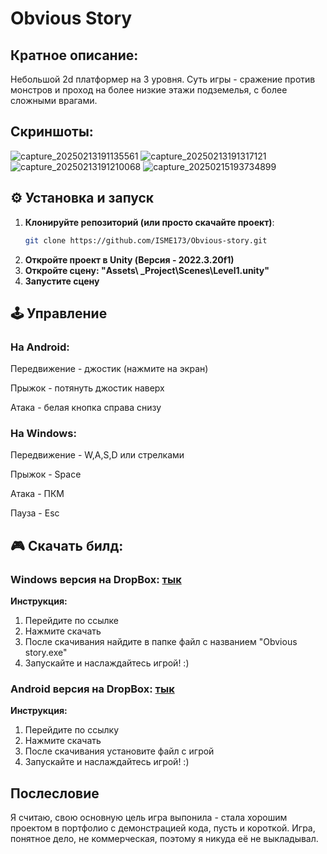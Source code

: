 # Obvious Story

## Кратное описание:
Небольшой 2d платформер на 3 уровня. Суть игры - сражение против монстров и проход на более низкие этажи подземелья, с более сложными врагами. 

## Скриншоты: 

![capture_20250213191135561](https://github.com/user-attachments/assets/98decebf-2b2d-4219-b0e6-a2c5d77a987f)
![capture_20250213191317121](https://github.com/user-attachments/assets/10258885-1d28-4f0f-9419-5f59046ae81a)
![capture_20250213191210068](https://github.com/user-attachments/assets/a9f9c60b-2211-4935-836f-d4a630516b44)
![capture_20250215193734899](https://github.com/user-attachments/assets/e47ce6d4-cdea-4404-b2bc-69a869576f57)

## ⚙️ Установка и запуск
1. **Клонируйте репозиторий (или просто скачайте проект)**:
   ```bash
   git clone https://github.com/ISME173/Obvious-story.git
2. **Откройте проект в Unity (Версия - 2022.3.20f1)**
3. **Откройте сцену: "Assets\ _Project\Scenes\Level1.unity"**
4. **Запустите сцену**

## 🕹️ Управление
### На Android:
Передвижение - джостик (нажмите на экран)

Прыжок - потянуть джостик наверх

Атака - белая кнопка справа снизу

### На Windows:
Передвижение - W,A,S,D или стрелками

Прыжок - Space

Атака - ПКМ

Пауза - Esc

## 🎮 Скачать билд:
### Windows версия на DropBox: [тык](https://www.dropbox.com/scl/fo/k35vazw2tllwkxjfgzcgt/ABNKX1IVFeZGBIFB2YSb9T4?rlkey=86gj3z9cqs1bphb9n8uvllb4w&st=zxwjzmgu&dl=0)

**Инструкция:**
1. Перейдите по ссылке
2. Нажмите скачать
3. После скачивания найдите в папке файл с названием "Obvious story.exe"
4. Запускайте и наслаждайтесь игрой! :)

### Android версия на DropBox: [тык](https://www.dropbox.com/scl/fi/h2tm53nq9967weu4khb3j/ObviousStory-v0.0.0.7.apk?rlkey=8dxydhrn0ujwdig1iuii8rv5t&st=25z6ipps&dl=0)

**Инструкция:**
1. Перейдите по ссылку
2. Нажмите скачать
3. После скачивания установите файл с игрой
4. Запускайте и наслаждайтесь игрой! :)

## Послесловие
Я считаю, свою основную цель игра выпонила - стала хорошим проектом в портфолио с демонстрацией кода, пусть и короткой. Игра, понятное дело, не коммерческая, поэтому я никуда её не выкладывал. 
